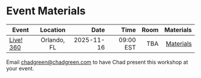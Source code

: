 # Event Materials

| Event | Location | Date | Time | Room | Materials |
|-------|:--------:|-----:|-----:|-----:|----------:|
| [Live! 360](https://live360events.com/events/orlando-2025/sessions/sunday/cchol01-cloud-solutions.aspx) | Orlando, FL | 2025-11-16 | 09:00 EST | TBA | [Materials](Live360-2025\README.md) |

Email [chadgreen@chadgreen.com](mailto:chadgreen@chadgreen.com?subject=Accelerate,%20Aspire,%Achieve) to have Chad present this workshop at your event.
